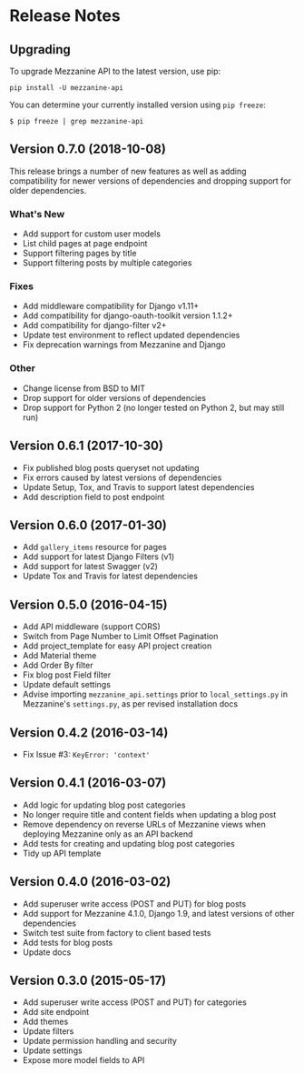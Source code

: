 # Release Notes

## Upgrading

To upgrade Mezzanine API to the latest version, use pip:

    pip install -U mezzanine-api

You can determine your currently installed version using `pip freeze`:

    $ pip freeze | grep mezzanine-api

## Version 0.7.0 (2018-10-08)

This release brings a number of new features as well as adding compatibility for newer versions of dependencies and dropping support for older dependencies.

### What's New

* Add support for custom user models
* List child pages at page endpoint
* Support filtering pages by title
* Support filtering posts by multiple categories

### Fixes

* Add middleware compatibility for Django v1.11+
* Add compatibility for django-oauth-toolkit version 1.1.2+
* Add compatibility for django-filter v2+
* Update test environment to reflect updated dependencies
* Fix deprecation warnings from Mezzanine and Django

### Other

* Change license from BSD to MIT
* Drop support for older versions of dependencies
* Drop support for Python 2 (no longer tested on Python 2, but may still run)

## Version 0.6.1 (2017-10-30)

* Fix published blog posts queryset not updating
* Fix errors caused by latest versions of dependencies
* Update Setup, Tox, and Travis to support latest dependencies
* Add description field to post endpoint

## Version 0.6.0 (2017-01-30)

* Add `gallery_items` resource for pages
* Add support for latest Django Filters (v1)
* Add support for latest Swagger (v2)
* Update Tox and Travis for latest dependencies

## Version 0.5.0 (2016-04-15)

* Add API middleware (support CORS)
* Switch from Page Number to Limit Offset Pagination
* Add project_template for easy API project creation
* Add Material theme
* Add Order By filter
* Fix blog post Field filter
* Update default settings
* Advise importing `mezzanine_api.settings` prior to `local_settings.py` in Mezzanine's `settings.py`, as per revised installation docs

## Version 0.4.2 (2016-03-14)

* Fix Issue #3: `KeyError: 'context'`

## Version 0.4.1 (2016-03-07)

* Add logic for updating blog post categories
* No longer require title and content fields when updating a blog post
* Remove dependency on reverse URLs of Mezzanine views when deploying Mezzanine only as an API backend
* Add tests for creating and updating blog post categories
* Tidy up API template

## Version 0.4.0 (2016-03-02)

* Add superuser write access (POST and PUT) for blog posts
* Add support for Mezzanine 4.1.0, Django 1.9, and latest versions of other dependencies
* Switch test suite from factory to client based tests
* Add tests for blog posts
* Update docs

## Version 0.3.0 (2015-05-17)

* Add superuser write access (POST and PUT) for categories
* Add site endpoint
* Add themes
* Update filters
* Update permission handling and security
* Update settings
* Expose more model fields to API
